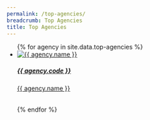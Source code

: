 ```yaml
---
permalink: /top-agencies/
breadcrumb: Top Agencies
title: Top Agencies
---
```


<ul class="block-grid">
  {%   for agency in site.data.top-agencies   %}
    <li class="grid-item" >
        <a href="{{ agency.website }}"><img src= "{{ agency.image-url }}" alt="{{ agency.name }}" />
          <h5>{{ agency.code }}</h5>
          <p>{{ agency.name }}</p> <br>
        </a>
    </li>       
  {% endfor %}   
</ul>
